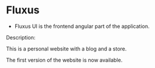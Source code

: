 # Fluxus

- Fluxus UI is the frontend angular part of the application.

Description:

This is a personal website with a blog and a store.

The first version of the website is now available.
